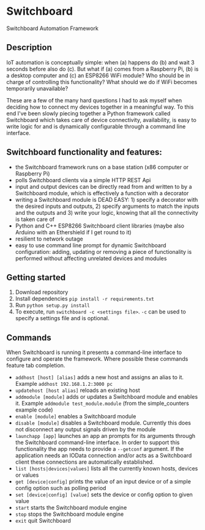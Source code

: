# Switchboard
Switchboard Automation Framework

## Description

IoT automation is conceptually simple: when (a) happens do (b) and wait 3 seconds before also do (c). But what if (a) comes from a Raspberry Pi, (b) is a desktop computer and (c) an ESP8266 WiFi module? Who should be in charge of controlling this functionality? What should we do if WiFi becomes temporarily unavailable?

These are a few of the many hard questions I had to ask myself when deciding how to connect my devices together in a meaningful way. To this end I've been slowly piecing together a Python framework called Switchboard which takes care of device connectivity, availability, is easy to write logic for and is dynamically configurable through a command line interface.

## Switchboard functionality and features:

* the Switchboard framework runs on a base station (x86 computer or Raspberry Pi)
* polls Switchboard clients via a simple HTTP REST Api
* input and output devices can be directly read from and written to by a Switchboard module, which is effectively a function with a decorator
* writing a Switchboard module is DEAD EASY: 1) specify a decorator with the desired inputs and outputs, 2) specify arguments to match the inputs and the outputs and 3) write your logic, knowing that all the connectivity is taken care of
* Python and C++ ESP8266 Switchboard client libraries (maybe also Arduino with an Ethershield if I get round to it)
* resilient to network outage
* easy to use command line prompt for dynamic Switchboard configuration: adding, updating or removing a piece of functionality is performed without affecting unrelated devices and modules

## Getting started

1. Download repository
2. Install dependencies `pip install -r requirements.txt`
2. Run `python setup.py install`
3. To execute, run `switchboard -c <settings file>`. `-c` can be used to specify a settings file and is optional.

## Commands

When Switchboard is running it presents a command-line interface to configure and operate the framework. Where possible these commands feature tab completion.
* `addhost [host] [alias]` adds a new host and assigns an alias to it. Example `addhost 192.168.1.2:3000 pc`
* `updatehost [host alias]` reloads an existing host
* `addmodule [module]` adds or updates a Switchboard module and enables it. Example `addmodule test_module.module` (from the simple_counters example code)
* `enable [module]` enables a Switchboard module
* `disable [module]` disables a Switchboard module. Currently this does not disconnect any output signals driven by the module
* `launchapp [app]` launches an app an prompts for its arguments through the Switchboard command-line interface. In order to support this functionality the app needs to provide a `--getconf` argument. If the application needs an IOData connection and/or acts as a Switchboard client these connections are automatically established.
* `list [hosts|devices|values]` lists all the currently known hosts, devices or values
* `get [device|config]` prints the value of an input device or of a simple config option such as polling period
* `set [device|config] [value]` sets the device or config option to given value
* `start` starts the Switchboard module engine
* `stop` stops the Switchboard module engine
* `exit` quit Switchboard

